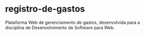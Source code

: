 # registro-de-gastos
Plataforma Web de gerenciamento de gastos, desenvolvida para a disciplina de Desenvolvimento de Software para Web.
